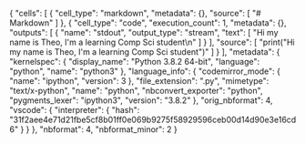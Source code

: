 {
 "cells": [
  {
   "cell_type": "markdown",
   "metadata": {},
   "source": [
    "# Markdown"
   ]
  },
  {
   "cell_type": "code",
   "execution_count": 1,
   "metadata": {},
   "outputs": [
    {
     "name": "stdout",
     "output_type": "stream",
     "text": [
      "Hi my name is Theo, I'm a learning Comp Sci student\n"
     ]
    }
   ],
   "source": [
    "print(\"Hi my name is Theo, I'm a learning Comp Sci student\")"
   ]
  }
 ],
 "metadata": {
  "kernelspec": {
   "display_name": "Python 3.8.2 64-bit",
   "language": "python",
   "name": "python3"
  },
  "language_info": {
   "codemirror_mode": {
    "name": "ipython",
    "version": 3
   },
   "file_extension": ".py",
   "mimetype": "text/x-python",
   "name": "python",
   "nbconvert_exporter": "python",
   "pygments_lexer": "ipython3",
   "version": "3.8.2"
  },
  "orig_nbformat": 4,
  "vscode": {
   "interpreter": {
    "hash": "31f2aee4e71d21fbe5cf8b01ff0e069b9275f58929596ceb00d14d90e3e16cd6"
   }
  }
 },
 "nbformat": 4,
 "nbformat_minor": 2
}
